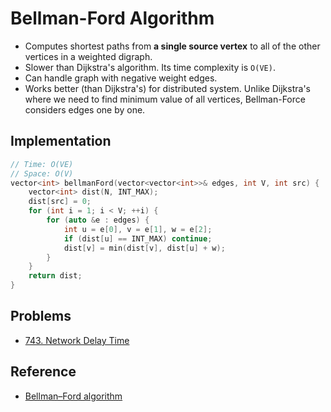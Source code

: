 # Bellman-Ford Algorithm

* Computes shortest paths from **a single source vertex** to all of the other vertices in a weighted digraph.
* Slower than Dijkstra's algorithm. Its time complexity is `O(VE)`.
* Can handle graph with negative weight edges.
* Works better (than Dijkstra's) for distributed system. Unlike Dijkstra's where we need to find minimum value of all vertices, Bellman-Force considers edges one by one.

## Implementation

```cpp
// Time: O(VE)
// Space: O(V)
vector<int> bellmanFord(vector<vector<int>>& edges, int V, int src) {
    vector<int> dist(N, INT_MAX);
    dist[src] = 0;
    for (int i = 1; i < V; ++i) {
        for (auto &e : edges) {
            int u = e[0], v = e[1], w = e[2];
            if (dist[u] == INT_MAX) continue;
            dist[v] = min(dist[v], dist[u] + w);
        }
    }
    return dist;
}
```

## Problems

* [743. Network Delay Time](https://leetcode.com/problems/network-delay-time/)

## Reference

* [Bellman–Ford algorithm](https://en.wikipedia.org/wiki/Bellman%E2%80%93Ford_algorithm)